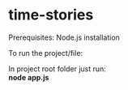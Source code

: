 # time-stories

Prerequisites:
Node.js installation

To run the project/file:

In project root folder just run: <br>
<b>node app.js</b>
